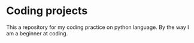 # Coding projects

This a repository for my coding practice on python language.
By the way I am a beginner at coding.
